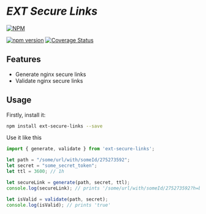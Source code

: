 # _**EXT Secure Links**_
[![NPM](https://nodei.co/npm/ext-secure-links.png)](https://nodei.co/npm/ext-secure-links/)

[![npm version](https://badge.fury.io/js/ext-secure-links.svg)](https://badge.fury.io/js/ext-secure-links)
[![Coverage Status](https://coveralls.io/repos/github/ashantyk/ext-secure-links/badge.svg?branch=master)](https://coveralls.io/github/ashantyk/ext-secure-links?branch=master)

## Features

- Generate nginx secure links
- Validate nginx secure links
 
## Usage

Firstly, install it:

```bash
npm install ext-secure-links --save
```

Use it like this

```js
import { generate, validate } from 'ext-secure-links';

let path = "/some/url/with/someId/275273592";
let secret = "some_secret_token";
let ttl = 3600; // 1h

let secureLink = generate(path, secret, ttl);
console.log(secureLink); // prints '/some/url/with/someId/275273592?h=bff149a0b87f5b0e00d9dd364e9ddaa0&e=1538299376'

let isValid = validate(path, secret);
console.log(isValid); // prints 'true'
```
